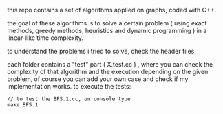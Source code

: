 this repo contains a set of algorithms applied on graphs, coded with C++. 

the goal of these algorithms is to solve a certain problem ( using exact methods, greedy methods, heuristics and dynamic programming ) in a linear-like time complexity.

to understand the problems i tried to solve, check the header files.

each folder contains a "test" part ( X.test.cc ) , where you can check the complexity of that algorithm and the execution depending on the given problem, of course you can add your own case and check if my implementation works. to execute the tests:

```
// to test the BFS.1.cc, on console type
make BFS.1
```
